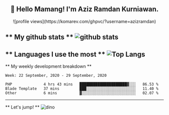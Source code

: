 <h2 align="center">👋 Hello Mamang! I'm Aziz Ramdan Kurniawan.</h2>
<p align="center">
  ![profile views](https://komarev.com/ghpvc/?username=azizramdan)
</p>

** My github stats **
![github stats](https://github-readme-stats.vercel.app/api?username=azizramdan&show_icons=true&count_private=true&title_color=000&hide_border=true&hide_title=true)  
---
** Languages I use the most **
![Top Langs](https://github-readme-stats.vercel.app/api/top-langs/?username=azizramdan&layout=compact&langs_count=6&hide=tsql&hide_border=true&hide_title=true&exclude_repo=Futsal-Go,Futsal-Go-Admin,Sistem-Informasi-Sensus-Harian-Rawat-Inap)  
---
** My weekly development breakdown **
<!--START_SECTION:waka-->
```text
Week: 22 September, 2020 - 29 September, 2020

PHP              4 hrs 43 mins   █████████████████████▓░░░   86.53 % 
Blade Template   37 mins         ███░░░░░░░░░░░░░░░░░░░░░░   11.40 % 
Other            6 mins          ▓░░░░░░░░░░░░░░░░░░░░░░░░   02.07 % 
```
<!--END_SECTION:waka-->
---
** Let's jump! **
![dino](https://raw.githubusercontent.com/azizramdan/azizramdan/master/dino.gif)  
